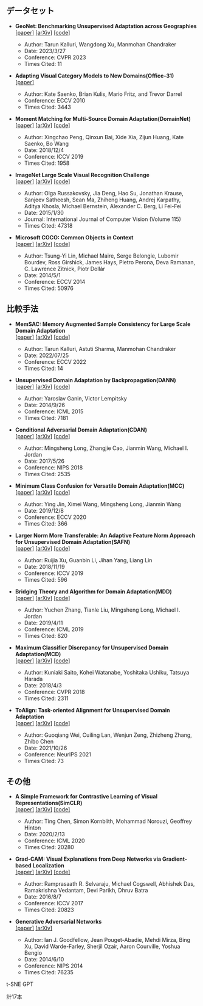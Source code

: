 ## データセット
- **GeoNet: Benchmarking Unsupervised Adaptation across Geographies**  
[[paper]](https://openaccess.thecvf.com/content/CVPR2023/papers/Kalluri_GeoNet_Benchmarking_Unsupervised_Adaptation_Across_Geographies_CVPR_2023_paper.pdf)
[[arXiv]](https://arxiv.org/abs/2303.15443)
[[code]](https://github.com/ViLab-UCSD/GeoNet)
  - Author: Tarun Kalluri, Wangdong Xu, Manmohan Chandraker  
  - Date: 2023/3/27  
  - Conference: CVPR 2023
  - Times Cited: 11

- **Adapting Visual Category Models to New Domains(Office-31)**  
[[paper]](https://link.springer.com/chapter/10.1007/978-3-642-15561-1_16)
  - Author: Kate Saenko, Brian Kulis, Mario Fritz, and Trevor Darrel
  - Conference: ECCV 2010
  - Times Cited: 3443

- **Moment Matching for Multi-Source Domain Adaptation(DomainNet)**  
[[paper]](https://openaccess.thecvf.com/content_ICCV_2019/papers/Peng_Moment_Matching_for_Multi-Source_Domain_Adaptation_ICCV_2019_paper.pdf)
[[arXiv]](https://arxiv.org/abs/1812.01754)
[[code]](http://ai.bu.edu/M3SDA/)
  - Author: Xingchao Peng, Qinxun Bai, Xide Xia, Zijun Huang, Kate Saenko, Bo Wang 
  - Date: 2018/12/4
  - Conference: ICCV 2019
  - Times Cited: 1958

- **ImageNet Large Scale Visual Recognition Challenge**  
[[paper]](https://link.springer.com/content/pdf/10.1007/s11263-015-0816-y.pdf)
[[arXiv]](https://arxiv.org/abs/1409.0575)
[[code]](https://www.image-net.org/index.php)
  - Author: Olga Russakovsky, Jia Deng, Hao Su, Jonathan Krause, Sanjeev Satheesh, Sean Ma, Zhiheng Huang, Andrej Karpathy, Aditya Khosla, Michael Bernstein, Alexander C. Berg, Li Fei-Fei 
  - Date: 2015/1/30
  - Journal: International Journal of Computer Vision (Volume 115)
  - Times Cited: 47318

- **Microsoft COCO: Common Objects in Context**  
[[paper]](https://core.ac.uk/download/pdf/216302137.pdf)
[[arXiv]](https://arxiv.org/abs/1405.0312)
[[code]](https://cocodataset.org/#home)
  - Author: Tsung-Yi Lin, Michael Maire, Serge Belongie, Lubomir Bourdev, Ross Girshick, James Hays, Pietro Perona, Deva Ramanan, C. Lawrence Zitnick, Piotr Dollár
  - Date: 2014/5/1
  - Conference: ECCV 2014
  - Times Cited: 50976


## 比較手法
- **MemSAC: Memory Augmented Sample Consistency for Large Scale Domain Adaptation**  
[[paper]](https://tarun005.github.io/files/papers/MemSAC_ECCV22.pdf)
[[arXiv]](https://arxiv.org/abs/2207.12389)
[[code]](https://github.com/ViLab-UCSD/MemSAC_ECCV2022)
  - Author: Tarun Kalluri, Astuti Sharma, Manmohan Chandraker  
  - Date: 2022/07/25  
  - Conference: ECCV 2022
  - Times Cited: 14

- **Unsupervised Domain Adaptation by Backpropagation(DANN)**  
[[paper]](http://sites.skoltech.ru/compvision/projects/grl/files/paper.pdf)
[[arXiv]](https://arxiv.org/abs/1409.7495)
[[code]](https://github.com/fungtion/DANN)
  - Author: Yaroslav Ganin, Victor Lempitsky
  - Date: 2014/9/26  
  - Conference: ICML 2015
  - Times Cited: 7181
 
- **Conditional Adversarial Domain Adaptation(CDAN)**  
[[paper]](https://papers.nips.cc/paper_files/paper/2018/file/ab88b15733f543179858600245108dd8-Paper.pdf)
[[arXiv]](https://arxiv.org/abs/1705.10667)
[[code]](https://github.com/thuml/CDAN)
  - Author: Mingsheng Long, Zhangjie Cao, Jianmin Wang, Michael I. Jordan
  - Date: 2017/5/26  
  - Conference: NIPS 2018
  - Times Cited: 2535

- **Minimum Class Confusion for Versatile Domain Adaptation(MCC)**  
[[paper]](https://www.ecva.net/papers/eccv_2020/papers_ECCV/papers/123660460.pdf)
[[arXiv]](https://arxiv.org/abs/1912.03699)
[[code]](https://github.com/thuml/Versatile-Domain-Adaptation)
  - Author: Ying Jin, Ximei Wang, Mingsheng Long, Jianmin Wang
  - Date: 2019/12/8
  - Conference: ECCV 2020
  - Times Cited: 366
 
- **Larger Norm More Transferable: An Adaptive Feature Norm Approach for Unsupervised Domain Adaptation(SAFN)**  
[[paper]](https://openaccess.thecvf.com/content_ICCV_2019/papers/Xu_Larger_Norm_More_Transferable_An_Adaptive_Feature_Norm_Approach_for_ICCV_2019_paper.pdf)
[[arXiv]](https://arxiv.org/abs/1811.07456)
[[code]](https://github.com/jihanyang/AFN)
  - Author: Ruijia Xu, Guanbin Li, Jihan Yang, Liang Lin
  - Date: 2018/11/19
  - Conference: ICCV 2019
  - Times Cited: 596

- **Bridging Theory and Algorithm for Domain Adaptation(MDD)**  
[[paper]](http://proceedings.mlr.press/v97/zhang19i/zhang19i.pdf)
[[arXiv]](https://arxiv.org/abs/1904.05801)
[[code]](https://github.com/thuml/MDD)
  - Author: Yuchen Zhang, Tianle Liu, Mingsheng Long, Michael I. Jordan
  - Date: 2019/4/11
  - Conference: ICML 2019
  - Times Cited: 820

- **Maximum Classifier Discrepancy for Unsupervised Domain Adaptation(MCD)**  
[[paper]](https://openaccess.thecvf.com/content_cvpr_2018/papers/Saito_Maximum_Classifier_Discrepancy_CVPR_2018_paper.pdf)
[[arXiv]](https://arxiv.org/abs/1712.02560)
[[code]](https://github.com/mil-tokyo/MCD_DA)
  - Author: Kuniaki Saito, Kohei Watanabe, Yoshitaka Ushiku, Tatsuya Harada
  - Date: 2018/4/3
  - Conference: CVPR 2018
  - Times Cited: 2311

- **ToAlign: Task-oriented Alignment for Unsupervised Domain Adaptation**  
[[paper]](https://proceedings.neurips.cc/paper_files/paper/2021/file/731c83db8d2ff01bdc000083fd3c3740-Paper.pdf)
[[arXiv]](https://arxiv.org/abs/2106.10812)
[[code]](https://github.com/microsoft/UDA)
  - Author: Guoqiang Wei, Cuiling Lan, Wenjun Zeng, Zhizheng Zhang, Zhibo Chen
  - Date: 2021/10/26
  - Conference: NeurIPS 2021
  - Times Cited: 73

## その他
- **A Simple Framework for Contrastive Learning of Visual Representations(SimCLR)**  
[[paper]](http://proceedings.mlr.press/v119/chen20j/chen20j.pdf)
[[arXiv]](https://arxiv.org/abs/2002.05709)
[[code]](https://github.com/google-research/simclr)
  - Author: Ting Chen, Simon Kornblith, Mohammad Norouzi, Geoffrey Hinton
  - Date: 2020/2/13
  - Conference: ICML 2020
  - Times Cited: 20280

- **Grad-CAM: Visual Explanations from Deep Networks via Gradient-based Localization**  
[[paper]](https://openaccess.thecvf.com/content_ICCV_2017/papers/Selvaraju_Grad-CAM_Visual_Explanations_ICCV_2017_paper.pdf)
[[arXiv]](https://arxiv.org/abs/1610.02391)
[[code]](https://github.com/ramprs/grad-cam/)
  - Author: Ramprasaath R. Selvaraju, Michael Cogswell, Abhishek Das, Ramakrishna Vedantam, Devi Parikh, Dhruv Batra
  - Date: 2016/8/7
  - Conference: ICCV 2017
  - Times Cited: 20823
 
- **Generative Adversarial Networks**  
[[paper]](https://proceedings.neurips.cc/paper_files/paper/2014/file/5ca3e9b122f61f8f06494c97b1afccf3-Paper.pdf)
[[arXiv]](https://arxiv.org/abs/1406.2661)
  - Author: Ian J. Goodfellow, Jean Pouget-Abadie, Mehdi Mirza, Bing Xu, David Warde-Farley, Sherjil Ozair, Aaron Courville, Yoshua Bengio
  - Date: 2014/6/10
  - Conference: NIPS 2014
  - Times Cited: 76235

t-SNE
GPT




計17本
